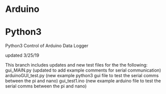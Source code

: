 # Arduino
# Python3 
Python3 Control of Arduino Data Logger

updated 3/25/19


This branch includes updates and new test files for the the following: 
  gui_MAIN.py  (updated to add example comments for serial communication)
  arduinoGUI_test.py  (new example python3 gui file to test the serial comms between the pi and nano)
  gui_test1.ino   (new example arduino file to test the serial comms between the pi and nano)
  

